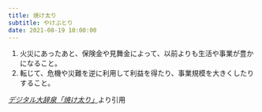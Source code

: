 ```yaml
---
title: 焼け太り
subtitle: やけぶとり
date: 2021-08-19 10:00:00
---
```


1. 火災にあったあと、保険金や見舞金によって、以前よりも生活や事業が豊かになること。
2. 転じて、危機や災難を逆に利用して利益を得たり、事業規模を大きくしたりすること。

<cite>[デジタル大辞泉「焼け太り」](https://dictionary.goo.ne.jp/word/%E7%84%BC%E3%81%91%E5%A4%AA%E3%82%8A/)</cite>より引用